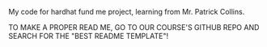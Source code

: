 
My code for hardhat fund me project, learning from Mr. Patrick Collins.


TO MAKE A PROPER READ ME, GO TO OUR COURSE'S GITHUB REPO AND SEARCH FOR THE "BEST README TEMPLATE"!
